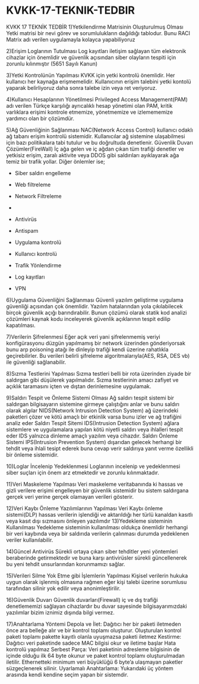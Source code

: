 # KVKK-17-TEKNIK-TEDBIR

KVKK 17 TEKNİK TEDBİR
1)Yetkilendirme Matrisinin Oluşturulmuş Olması 
Yetki matrisi bir nevi görev ve sorumlulukların dağıldığı tablodur. Bunu RACI Matrix adı
verilen uygulamayla kolayca yapabiliyoruz

2)Erişim Loglarının Tutulması
Log kayıtları iletişim sağlayan tüm elektronik cihazlar için önemlidir ve güvenlik açısından
siber olayların tespiti için zorunlu kılınmıştır (5651 Sayılı Kanun)

3)Yetki Kontrolünün Yapılması
KVKK için yetki kontrolü önemlidir. Her kullanıcı her kaynağa erişmemelidir. Kullanıcının
erişim talebini yetki kontolü yaparak belirliyoruz daha sonra talebe izin veya ret veriyoruz.

4)Kullanıcı Hesaplarının Yönetilmesi
Privileged Access Management(PAM) adı verilen Türkçe karşılığı ayrıcalıklı hesap yönetimi
olan PAM, kritik varlıklara erişimi kontrole etmemize, yönetmemize ve izlemememize
yardımcı olan bir çözümdür.

5)Ağ Güvenliğinin Sağlanması
NAC(Network Access Control) kullanıcı odaklı ağ tabanı erişim kontrolü sistemidir.
Kullanıcılar ağ sistemine ulaşabilmesi için bazı politikalara tabi tutulur ve bu doğrultuda
denetlenir.
Güvenlik Duvarı Çözümler(FireWall) İç ağa gelen ve iç ağdan çıkan tüm trafiği denetler ve
yetkisiz erişim, zaralı aktivite veya DDOS gibi saldırıları ayıklayarak ağa temiz bir trafik
yollar.
Diğer önlemler ise;
- Siber saldırı engelleme

- Web filtreleme

- Network Filtreleme
- 
- Antivirüs

- Antispam

- Uygulama kontrolü

- Kullanıcı kontrolü

- Trafik Yönlendirme

- Log kayıtları

- VPN

6)Uygulama Güvenliğini Sağlanması
Güvenli yazılım geliştirme uygulama güvenliği açısından çok önemlidir. Yazılım hatalarından
yola çıkılabilecek birçok güvenlik açığı barındırabilir. Bunun çözümü olarak statik kod analizi
çözümleri kaynak kodu inceleyerek güvenlik açıklarının tespit edilip kapatılması.

7)Verilerin Şifrelenmesi
Eğer açık veri yani şifrelenmemiş veriyi konfigürasyonu düzgün yapılmamış bir network
üzerinden gönderiyorsak bunu arp poisoning atağı ile dinleyip trafiği kendi üzerine rahatlıkla
geçirebilirler.
Bu verileri belirli şifreleme algoritmalarıyla(AES, RSA, DES vb) ile güvenliği sağlanabilir.

8)Sızma Testlerini Yapılması
Sızma testleri belli bir rota üzerinden ziyade bir saldırgan gibi düşülerek yapılmalıdır. Sızma
testlerinin amacı zafiyet ve açıklık taramasını içten ve dıştan derinlemesine uygulamak.

9)Saldırı Tespit ve Önleme Sistemi Olması
Ağ saldırı tespit sistemi bir saldırgan bilgisayarın sistemine girmeye çalıştığını anlar ve bunu
saldırı olarak algılar NIDS(Network Intrusion Detection System) ağ üzerindeki paketleri
çözer ve kötü amaçlı bir etkinlik varsa bunu izler ve ağ trafiğini analiz eder
Saldırı Tespit Sitemi IDS(Intrusion Detection System) ağlara sistemlere ve uygulamalara
yapılan kötü niyetli saldırı veya ihlalleri tespit eder IDS yalnızca dinleme amaçlı yazılım veya
cihazdır.
Saldırı Önleme Sistemi
IPS(Intrusion Prevention System) dışarıdan gelecek herhangi bir tehdit veya ihlali tesipt
ederek buna cevap verir saldırıya yanıt verme özellikli bir önleme sistemidir.

10)Loglar İncelenip Yedeklenmesi
Loglarının incelenip ve yedeklenmesi siber suçları için önem arz etmektedir ve zorunlu
kılınmaktadır.

11)Veri Maskeleme Yapılması
Veri maskeleme veritabanında ki hassas ve gizli verilere erişimi engelleyen bir güvenlik
sistemidir bu sistem saldırgana gerçek veri yerine gerçek olamayan verileri gösterir.

12)Veri Kaybı Önleme Yazılımlarının Yapılması
Veri Kaybı önleme sistemi(DLP) hassas verilerin işlendiği ve aktarıldığı her türlü kanaldan
kasıtlı veya kasıt dışı sızmasını önleyen yazılımdır
13)Yedekleme sisteminin Kullanılması
Yedekleme sisteminin kullanılması oldukça önemlidir herhangi bir veri kaybında veya bir
saldırıda verilerin çalınması durumda yedeklenen veriler kullanılabilir.

14)Güncel Antivirüs
Sürekli ortaya çıkan siber tehditler yeni yöntemleri beraberinde getirmektedir ve buna karşı
antivirüsler sürekli güncellenerek bu yeni tehdit unsurlarından korunmamızı sağlar.

15)Verileri Silme Yok Etme gibi İşlemlerin Yapılması
Kişisel verilerin hukuka uygun olarak işlenmiş olmasına rağmen eğer kişi talebi üzerine
sorumlusu tarafından silinir yok edilir veya anonimleştirilir.

16)Güvenlik Duvarı
Güvenlik duvarları(Firewall) iç ve dış trafiği denetlememizi sağlayan cihazlardır bu duvar
sayesinde bilgisayarımızdaki yazılımlar bizim iznimiz dışında bilgi vermez.

17)Anahtarlama Yöntemi
Depola ve İlet: Dağıtıcı her bir paketi iletmeden önce ara belleğe alır ve bir kontrol toplamı
oluşturur. Oluşturulan kontrol paketi toplamı pakette kayıtlı olanla uyuşmazsa paketi iletmez
Kestirme: Dağıtıcı veri paketinde sadece MAC bilgisi okur ve iletime başlar Hata kontrolü
yapılmaz
Serbest Parça: Veri paketinin adresleme bilgisinin de içinde olduğu ilk 64 byte okunur ve
paket kontrol toplamı oluşturulmadan iletilir. Ethernetteki minimum veri büyüklüğü 6 byte’a
ulaşmayan paketler süzgeçlenerek silinir.
Uyarlamalı Anahtarlama: Yukarıdaki üç yöntem arasında kendi kendine seçim yapan bir
sistemdir.

